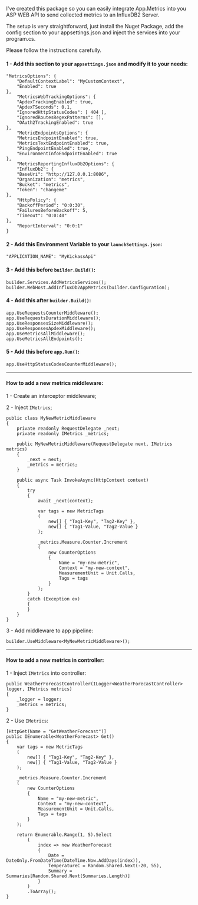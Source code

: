 I've created this package so you can easily integrate App.Metrics into you ASP WEB API to send collected metrics to an InfluxDB2 Server. 

The setup is very straightforward, just install the Nuget Package, add the config section to your appsettings.json and inject the services into your program.cs. 

Please follow the instructions carefully.

#### 1 - Add this section to your ```appsettings.json``` and modify it to your needs:

```
"MetricsOptions": {
    "DefaultContextLabel": "MyCustomContext",
    "Enabled": true
},
    "MetricsWebTrackingOptions": {
    "ApdexTrackingEnabled": true,
    "ApdexTSeconds": 0.1,
    "IgnoredHttpStatusCodes": [ 404 ],
    "IgnoredRoutesRegexPatterns": [],
    "OAuth2TrackingEnabled": true
},
    "MetricEndpointsOptions": {
    "MetricsEndpointEnabled": true,
    "MetricsTextEndpointEnabled": true,
    "PingEndpointEnabled": true,
    "EnvironmentInfoEndpointEnabled": true
},
    "MetricsReportingInfluxDb2Options": {
    "InfluxDb2": {
    "BaseUri": "http://127.0.0.1:8086",
    "Organization": "metrics",
    "Bucket": "metrics",
    "Token": "changeme"
},
    "HttpPolicy": {
    "BackoffPeriod": "0:0:30",
    "FailuresBeforeBackoff": 5,
    "Timeout": "0:0:40"
},
    "ReportInterval": "0:0:1"
}
```


#### 2 - Add this Environment Variable to your ```launchSettings.json```:
```
"APPLICATION_NAME": "MyKickassApi"
```

#### 3 - Add this before ```builder.Build()```:
```
builder.Services.AddMetricsServices();
builder.WebHost.AddInfluxDb2AppMetrics(builder.Configuration);
```

#### 4 - Add this after ```builder.Build()```:
```
app.UseRequestsCounterMiddleware();
app.UseRequestsDurationMiddleware();
app.UseResponsesSizeMiddleware();
app.UseResponsesApdexMiddleware();
app.UseMetricsAllMiddleware();
app.UseMetricsAllEndpoints();
```

#### 5 - Add this before ```app.Run()```:
```
app.UseHttpStatusCodesCounterMiddleware();
```

---

#### How to add a new metrics middleware:

1 - Create an interceptor middleware;

2 - Inject ```IMetrics```;

```
public class MyNewMetricMiddleware
{
    private readonly RequestDelegate _next;
    private readonly IMetrics _metrics;

    public MyNewMetricMiddleware(RequestDelegate next, IMetrics metrics)
    {
        _next = next;
        _metrics = metrics;
    }

    public async Task InvokeAsync(HttpContext context)
    {
        try
        {
            await _next(context);

            var tags = new MetricTags
            (
                new[] { "Tag1-Key", "Tag2-Key" },
                new[] { "Tag1-Value, "Tag2-Value }
            );

            _metrics.Measure.Counter.Increment
            (
                new CounterOptions
                {
                    Name = "my-new-metric",
                    Context = "my-new-context",
                    MeasurementUnit = Unit.Calls,
                    Tags = tags
                }
            );
        }
        catch (Exception ex)
        {
        }
    }
}
```

3 - Add middleware to app pipeline:
```
builder.UseMiddleware<MyNewMetricMiddleware>();
```

---

#### How to add a new metrics in controller:
1 - Inject ```IMetrics``` into controller:

```
public WeatherForecastController(ILogger<WeatherForecastController> logger, IMetrics metrics)
{
    _logger = logger;
    _metrics = metrics;
}
```

2 - Use ```IMetrics```:
```
[HttpGet(Name = "GetWeatherForecast")]
public IEnumerable<WeatherForecast> Get()
{
    var tags = new MetricTags
    (
        new[] { "Tag1-Key", "Tag2-Key" },
        new[] { "Tag1-Value, "Tag2-Value }
    );
    
    _metrics.Measure.Counter.Increment
    (
        new CounterOptions
        {
            Name = "my-new-metric",
            Context = "my-new-context",
            MeasurementUnit = Unit.Calls,
            Tags = tags
        }
    );

    return Enumerable.Range(1, 5).Select
        (
            index => new WeatherForecast
            {
                Date = DateOnly.FromDateTime(DateTime.Now.AddDays(index)),
                TemperatureC = Random.Shared.Next(-20, 55),
                Summary = Summaries[Random.Shared.Next(Summaries.Length)]
            }
        )
        .ToArray();
}
```